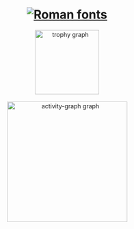 <h1 align="center"><a href="https://www.fontspace.com/category/roman"><img src="https://see.fontimg.com/api/rf5/1nX2/ZTUzYzQ4MTBhNTEyNDQ2N2EzNWY5MWNkM2MzMTEzNmEudHRm/U2tpbGxz/lapidary-roman.png?r=fs&h=53&w=1000&fg=7AC2E4&bg=FFFFFF&tb=1&s=53" alt="Roman fonts"></a></h1>

<div align="center">
  <img src="https://github-profile-trophy.vercel.app?username=tenshin-tenko&theme=nord&column=4&row=1&margin-w=50&margin-h=24&no-bg=true&no-frame=true&order=4" height="150" alt="trophy graph"  />
</div><br>

<div align="center">
  <img src="https://github-readme-activity-graph.vercel.app/graph?username=tenshin-tenko&radius=16&theme=react&area=true&order=5&hide_border=false&hide_title=false" height="281" alt="activity-graph graph"  />
</div>
